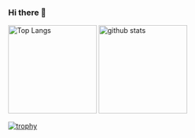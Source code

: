 ### Hi there 👋

<!--
**design000snowlof/design000snowlof** is a ✨ _special_ ✨ repository because its `README.md` (this file) appears on your GitHub profile.

Here are some ideas to get you started:

- 🔭 I’m currently working on ...
- 🌱 I’m currently learning ...
- 👯 I’m looking to collaborate on ...
- 🤔 I’m looking for help with ...
- 💬 Ask me about ...
- 📫 How to reach me: ...
- 😄 Pronouns: ...
- ⚡ Fun fact: ...
-->

<p align="left"> 
  <img alt="Top Langs" height="180px" src="https://github-readme-stats.vercel.app/api/top-langs/?username=design000snowlof&layout=compact&bg_color=FAF4E680&title_color=7B7F7A&hide_border" />
  <img alt="github stats" height="180px" src="https://github-readme-stats.vercel.app/api?username=design000snowlof&bg_color=FAF4E680&title_color=7B7F7A&show_icons=true" />
</p>

[![trophy](https://github-profile-trophy.vercel.app/?username=design000snowlof&bg_color=FAF4E680&title_color=7B7F7A&column=7
)](https://github.com/ryo-ma/github-profile-trophy)

